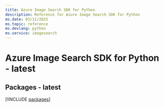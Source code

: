 ```yaml
---
title: Azure Image Search SDK for Python
description: Reference for Azure Image Search SDK for Python
ms.date: 03/11/2025
ms.topic: reference
ms.devlang: python
ms.service: imagesearch
---
```

# Azure Image Search SDK for Python - latest
## Packages - latest
[!INCLUDE [packages](image-search-index.md)]